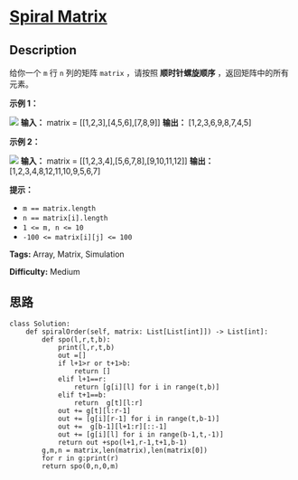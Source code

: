 # [Spiral Matrix][title]

## Description

给你一个 `m` 行 `n` 列的矩阵 `matrix` ，请按照 **顺时针螺旋顺序** ，返回矩阵中的所有元素。

**示例 1：**

![](https://assets.leetcode.com/uploads/2020/11/13/spiral1.jpg)
            **输入：** matrix = [[1,2,3],[4,5,6],[7,8,9]]    **输出：** [1,2,3,6,9,8,7,4,5]    

**示例 2：**

![](https://assets.leetcode.com/uploads/2020/11/13/spiral.jpg)
            **输入：** matrix = [[1,2,3,4],[5,6,7,8],[9,10,11,12]]    **输出：** [1,2,3,4,8,12,11,10,9,5,6,7]    

**提示：**

  * `m == matrix.length`
  * `n == matrix[i].length`
  * `1 <= m, n <= 10`
  * `-100 <= matrix[i][j] <= 100`


**Tags:** Array, Matrix, Simulation

**Difficulty:** Medium

## 思路

``` python3
class Solution:
    def spiralOrder(self, matrix: List[List[int]]) -> List[int]:
        def spo(l,r,t,b):
            print(l,r,t,b)
            out =[]
            if l+1>r or t+1>b:
                return []
            elif l+1==r:
                return [g[i][l] for i in range(t,b)]
            elif t+1==b:
                return  g[t][l:r] 
            out += g[t][l:r-1]
            out += [g[i][r-1] for i in range(t,b-1)]
            out +=  g[b-1][l+1:r][::-1]
            out += [g[i][l] for i in range(b-1,t,-1)]
            return out +spo(l+1,r-1,t+1,b-1)
        g,m,n = matrix,len(matrix),len(matrix[0])
        for r in g:print(r)
        return spo(0,n,0,m)
        
```

[title]: https://leetcode-cn.com/problems/spiral-matrix
